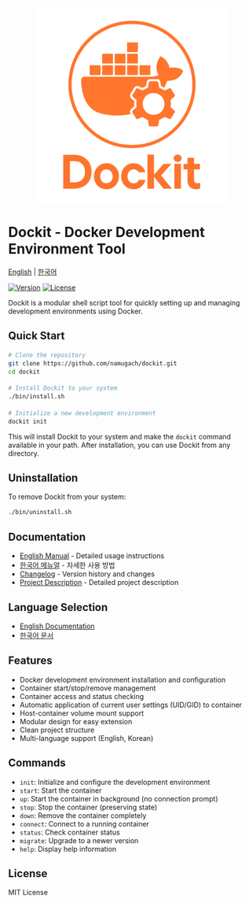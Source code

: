<p align="center">
  <img src="docs/logo.png" alt="Dockit Logo" width="400">
</p>

# Dockit - Docker Development Environment Tool

[English](docs/en/README.md) | [한국어](docs/ko/README.md)

[![Version](https://img.shields.io/badge/version-1.0.0-blue.svg)](bin/VERSION)
[![License](https://img.shields.io/badge/license-MIT-green.svg)](docs/meta/LICENSE)

Dockit is a modular shell script tool for quickly setting up and managing development environments using Docker.

## Quick Start

```bash
# Clone the repository
git clone https://github.com/namugach/dockit.git
cd dockit

# Install Dockit to your system
./bin/install.sh

# Initialize a new development environment
dockit init
```

This will install Dockit to your system and make the `dockit` command available in your path. After installation, you can use Dockit from any directory.

## Uninstallation

To remove Dockit from your system:

```bash
./bin/uninstall.sh
```

## Documentation

- [English Manual](docs/en/MANUAL.md) - Detailed usage instructions
- [한국어 메뉴얼](docs/ko/MANUAL.md) - 자세한 사용 방법
- [Changelog](docs/meta/CHANGELOG.md) - Version history and changes
- [Project Description](docs/meta/DESCRIPTION.md) - Detailed project description

## Language Selection

- [English Documentation](docs/en/README.md)
- [한국어 문서](docs/ko/README.md)

## Features

- Docker development environment installation and configuration
- Container start/stop/remove management
- Container access and status checking
- Automatic application of current user settings (UID/GID) to container
- Host-container volume mount support
- Modular design for easy extension
- Clean project structure
- Multi-language support (English, Korean)

## Commands

- `init`: Initialize and configure the development environment
- `start`: Start the container
- `up`: Start the container in background (no connection prompt)
- `stop`: Stop the container (preserving state)
- `down`: Remove the container completely
- `connect`: Connect to a running container
- `status`: Check container status
- `migrate`: Upgrade to a newer version
- `help`: Display help information

## License

MIT License 